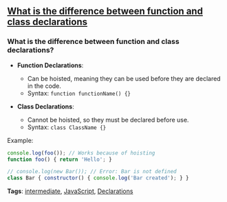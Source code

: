 ## [What is the difference between function and class declarations](#what-is-the-difference-between-function-and-class-declarations)

### What is the difference between function and class declarations?

- **Function Declarations**:
  - Can be hoisted, meaning they can be used before they are declared in the code.
  - Syntax: `function functionName() {}`

- **Class Declarations**:
  - Cannot be hoisted, so they must be declared before use.
  - Syntax: `class ClassName {}`

Example:

```javascript
console.log(foo()); // Works because of hoisting
function foo() { return 'Hello'; }

// console.log(new Bar()); // Error: Bar is not defined
class Bar { constructor() { console.log('Bar created'); } }
```

**Tags**: [intermediate](./level/intermediate), [JavaScript](./theme/javascript), [Declarations](./theme/declarations)



